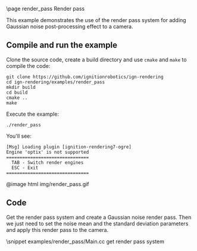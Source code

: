 \page render_pass Render pass

This example demonstrates the use of the render pass system for adding Gaussian noise post-processing effect to a camera.

## Compile and run the example

Clone the source code, create a build directory and use `cmake` and `make` to compile the code:

```{.sh}
git clone https://github.com/ignitionrobotics/ign-rendering
cd ign-rendering/examples/render_pass
mkdir build
cd build
cmake ..
make
```
Execute the example:

```{.sh}
./render_pass
```

You'll see:

```{.sh}
[Msg] Loading plugin [ignition-rendering7-ogre]
Engine 'optix' is not supported
===============================
  TAB - Switch render engines
  ESC - Exit
===============================
```

@image html img/render_pass.gif

## Code

Get the render pass system and create a Gaussian noise render pass. Then we just need to set the noise mean and the standard deviation parameters and apply this render pass to the camera.

\snippet examples/render_pass/Main.cc get render pass system
